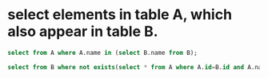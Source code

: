 # select elements in table A, which also appear in table B.

```sql
select from A where A.name in (select B.name from B);
```

```sql
select from B where not exists(select * from A where A.id=B.id and A.name=B.name)
```
